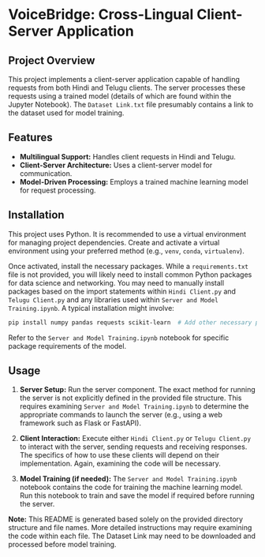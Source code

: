 # VoiceBridge: Cross-Lingual Client-Server Application

## Project Overview

This project implements a client-server application capable of handling requests from both Hindi and Telugu clients.  The server processes these requests using a trained model (details of which are found within the Jupyter Notebook).  The `Dataset Link.txt` file presumably contains a link to the dataset used for model training.


## Features

* **Multilingual Support:** Handles client requests in Hindi and Telugu.
* **Client-Server Architecture:** Uses a client-server model for communication.
* **Model-Driven Processing:** Employs a trained machine learning model for request processing.


## Installation

This project uses Python.  It is recommended to use a virtual environment for managing project dependencies.  Create and activate a virtual environment using your preferred method (e.g., `venv`, `conda`, `virtualenv`).

Once activated, install the necessary packages.  While a `requirements.txt` file is not provided,  you will likely need to install common Python packages for data science and networking.  You may need to manually install packages based on the import statements within `Hindi Client.py` and `Telugu Client.py` and any libraries used within `Server and Model Training.ipynb`.  A typical installation might involve:

```bash
pip install numpy pandas requests scikit-learn  # Add other necessary packages as needed
```

Refer to the `Server and Model Training.ipynb` notebook for specific package requirements of the model.


## Usage

1. **Server Setup:** Run the server component.  The exact method for running the server is not explicitly defined in the provided file structure.  This requires examining `Server and Model Training.ipynb` to determine the appropriate commands to launch the server (e.g., using a web framework such as Flask or FastAPI).

2. **Client Interaction:** Execute either `Hindi Client.py` or `Telugu Client.py` to interact with the server, sending requests and receiving responses.  The specifics of how to use these clients will depend on their implementation.  Again, examining the code will be necessary.

3. **Model Training (if needed):** The `Server and Model Training.ipynb` notebook contains the code for training the machine learning model. Run this notebook to train and save the model if required before running the server.


**Note:**  This README is generated based solely on the provided directory structure and file names.  More detailed instructions may require examining the code within each file.  The Dataset Link may need to be downloaded and processed before model training.
